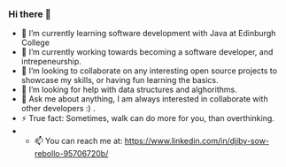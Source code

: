 ### Hi there 👋

- 🌱 I’m currently learning software development with Java at Edinburgh College
- 🔭 I’m currently working towards becoming a software developer, and intrepeneurship.
- 👯 I’m looking to collaborate on any interesting open source projects to showcase my skills, or having fun learning the basics.
- 🤔 I’m looking for help with data structures and alghorithms.
- 💬 Ask me about anything, I am always interested in collaborate with other developers :) .
- ⚡ True fact: Sometimes, walk can do more for you, than overthinking.
- - 📫 You can reach me at: https://www.linkedin.com/in/djiby-sow-rebollo-95706720b/
  
<!--
**Lancelcode/Lancelcode** is a ✨ _special_ ✨ repository because its `README.md` (this file) appears on your GitHub profile.

Here are some ideas to get you started:
- ...
 ...
- 😄 Pronouns: ...
- 
[![Lancelcode GitHub stats](https://github-readme-stats.vercel.app/api?username=Lancelcode)](https://github.com/anuraghazra/github-readme-stats)-->

